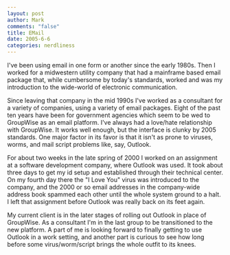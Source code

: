 ```yaml
--- 
layout: post
author: Mark
comments: "false"
title: EMail
date: 2005-6-6
categories: nerdliness
---
```

I've been using email in one form or another since the early 1980s. Then I worked for a midwestern utility company that had a mainframe based email package that, while cumbersome by today's standards, worked and was my introduction to the wide-world of electronic communication.

Since leaving that company in the mid 1990s I've worked as a consultant for a variety of companies, using a variety of email packages. Eight of the past ten years have been for government agencies which seem to be wed to GroupWise as an email platform. I've always had a love/hate relationship with GroupWise. It works well enough, but the interface is clunky by 2005 standards. One major factor in its favor is that it isn't as prone to viruses, worms, and mail script problems like, say, Outlook.

For about two weeks in the late spring of 2000 I worked on an assignment at a software development company, where Outlook was used. It took about three days to get my id setup and established through their technical center. On my fourth day there the "I Love You" virus was introduced to the company, and the 2000 or so email addresses in the company-wide address book spammed each other until the whole system ground to a halt. I left that assignment before Outlook was really back on its feet again.

My current client is in the later stages of rolling out Outlook in place of GroupWise. As a consultant I'm in the last group to be transitioned to the new platform. A part of me is looking forward to finally getting to use Outlook in a work setting, and another part is curious to see how long before some virus/worm/script brings the whole outfit to its knees.



